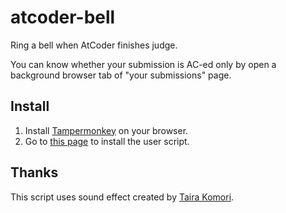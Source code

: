 # atcoder-bell

Ring a bell when AtCoder finishes judge.

You can know whether your submission is AC-ed only by open a background browser tab of "your submissions" page.

## Install

1. Install [Tampermonkey](https://tampermonkey.net/) on your browser.
2. Go to [this page](https://greasyfork.org/en/scripts/377923-atcoder-bell) to install the user script.

## Thanks

This script uses sound effect created by [Taira Komori](http://taira-komori.jpn.org/freesound.html).
